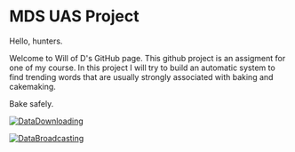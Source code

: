 # MDS UAS Project
Hello, hunters. 

Welcome to Will of D's GitHub page. This github project is an assigment for one of my course. 
In this project I will try to build an automatic system to find trending words that are usually strongly associated with baking and cakemaking. 

Bake safely.


[![DataDownloading](https://github.com/WillOf-D/GastronomyHunter/actions/workflows/DataDownloader.yml/badge.svg)](https://github.com/WillOf-D/GastronomyHunter/actions/workflows/DataDownloader.yml)

[![DataBroadcasting](https://github.com/WillOf-D/GastronomyHunter/actions/workflows/DataBroadcaster.yml/badge.svg)](https://github.com/WillOf-D/GastronomyHunter/actions/workflows/DataBroadcaster.yml)
